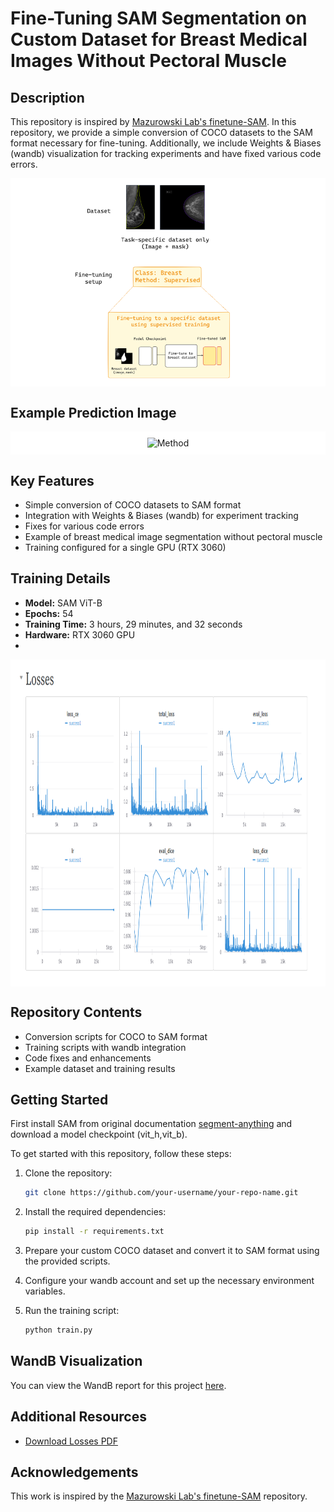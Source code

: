# Fine-Tuning SAM Segmentation on Custom Dataset for Breast Medical Images Without Pectoral Muscle

## Description
This repository is inspired by [Mazurowski Lab's finetune-SAM](https://github.com/mazurowski-lab/finetune-SAM). In this repository, we provide a simple conversion of COCO datasets to the SAM format necessary for fine-tuning. Additionally, we include Weights & Biases (wandb) visualization for tracking experiments and have fixed various code errors. 

<p align="center" style="background-color: white; padding: 10px;">
  <img src="images/test8.png" alt="Method" width="300">
</p>



## Example Prediction Image

<p align="center" style="background-color: white; padding: 10px;">
  <img src="images/test9.png" alt="Method" width="300">
</p>



## Key Features
- Simple conversion of COCO datasets to SAM format
- Integration with Weights & Biases (wandb) for experiment tracking
- Fixes for various code errors
- Example of breast medical image segmentation without pectoral muscle
- Training configured for a single GPU (RTX 3060)

## Training Details
- **Model:** SAM ViT-B
- **Epochs:** 54
- **Training Time:** 3 hours, 29 minutes, and 32 seconds
- **Hardware:** RTX 3060 GPU
- 
<p align="center" style="background-color: white; padding: 10px;">
  <img src="images/loss.png" alt="Method" width="800", height="500">
</p>



## Repository Contents
- Conversion scripts for COCO to SAM format
- Training scripts with wandb integration
- Code fixes and enhancements
- Example dataset and training results

## Getting Started
First install SAM from original documentation [segment-anything](https://github.com/facebookresearch/segment-anything) and download a model checkpoint (vit_h,vit_b).


To get started with this repository, follow these steps:

1. Clone the repository:
    ```bash
    git clone https://github.com/your-username/your-repo-name.git
    ```
2. Install the required dependencies:
    ```bash
    pip install -r requirements.txt
    ```

3. Prepare your custom COCO dataset and convert it to SAM format using the provided scripts.

4. Configure your wandb account and set up the necessary environment variables.

5. Run the training script:
    ```bash
    python train.py
    ```
## WandB Visualization

You can view the WandB report for this project [here](https://wandb.ai/uabc/rtx3060%20-%20visualizamiento%20exitoso/reports/-Fine-Tuning-SAM-on-Custom-COCO-Dataset-for-Breast-Medical-Images---Vmlldzo4NDIxNTE2).

## Additional Resources
- [Download Losses PDF](/images/losses.pdf)


## Acknowledgements
This work is inspired by the [Mazurowski Lab's finetune-SAM](https://github.com/mazurowski-lab/finetune-SAM) repository.
